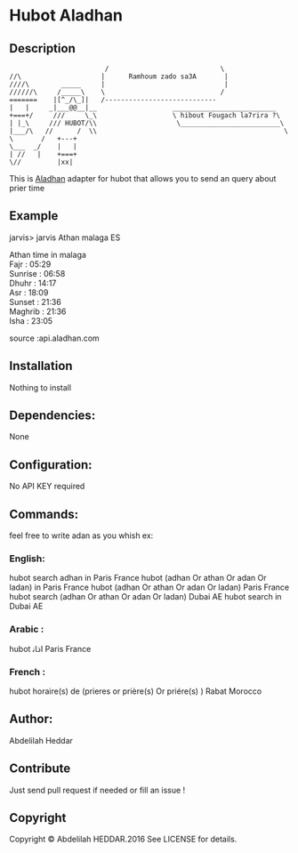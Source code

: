 # Hubot Aladhan

## Description

                            /                            \
    //\                    |      Ramhoum zado sa3A       |
    ////\        _____     |                              |
    //////\     /_____\    \                             /
    =======    |[^_/\_]|   /----------------------------  
    |   |     _|___@@__|__                   __________________________           
    +===+/     ///     \_\                   \ hibout Fougach la7rira ?\           
    | |_\     /// HUBOT/\\                    \_________________________\        
    |___/\   //      /  \\                                               \
    \       /   +---+                            
    \___  _/    |   |                            
    | //   |    +===+                            
    \//         |xx|  


This is [Aladhan](http://api.aladhan.com) adapter for hubot that allows you to
send an query about prier time
## Example
  jarvis\> jarvis Athan malaga ES

  Athan time in malaga            
  Fajr    : 05:29            
  Sunrise : 06:58            
  Dhuhr   : 14:17            
  Asr     : 18:09            
  Sunset  : 21:36            
  Maghrib : 21:36            
  Isha    : 23:05            

source :api.aladhan.com

## Installation
  Nothing to install

## Dependencies:
   None

## Configuration:
  No API KEY required
## Commands:
  feel free to write adan as you whish
  ex:
###  English:

  hubot search adhan in Paris France
  hubot (adhan Or athan Or adan Or ladan)  in Paris France
  hubot (adhan Or athan Or adan Or ladan) Paris France
  hubot search (adhan Or athan Or adan Or ladan) Dubai AE
  hubot search in Dubai AE

###  Arabic :
  hubot ﺍﺫﺎﻧ Paris France
###  French :
  hubot horaire(s) de (prieres or prière(s) Or priére(s) ) Rabat Morocco
## Author:
   Abdelilah Heddar

## Contribute

Just send pull request if needed or fill an issue !

## Copyright

Copyright &copy; Abdelilah HEDDAR.2016 See LICENSE for details.

[hubot]: https://github.com/github/hubot
